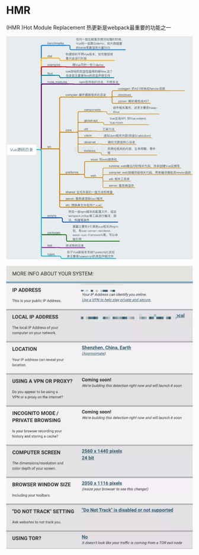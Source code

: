 # HMR

\(HMR \)Hot Module Replacement 热更新是webpack最重要的功能之一

![](../.gitbook/assets/image%20%28127%29.png)

![](../.gitbook/assets/image%20%28116%29.png)

